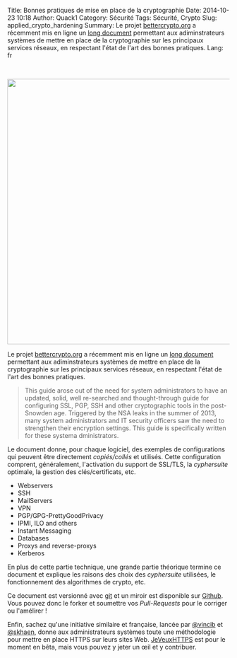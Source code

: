 Title: Bonnes pratiques de mise en place de la cryptographie
Date: 2014-10-23 10:18
Author: Quack1
Category: Sécurité
Tags: Sécurité, Crypto
Slug: applied_crypto_hardening
Summary: Le projet [bettercrypto.org](https://bettercrypto.org "BetterCrypto⸱org") a récemment mis en ligne un [long document](https://bettercrypto.org/static/applied-crypto-hardening.pdf "applied-crypto-hardening.pdf") permettant aux adiminstrateurs systèmes de mettre en place de la cryptographie sur les principaux services réseaux, en respectant l'état de l'art des bonnes pratiques.
Lang: fr

&nbsp;

<div align=center><a href="/upload/bettercrypto.org.png"><img src="/upload/bettercrypto.org.png" width="600" align=center /></a></div>

Le projet [bettercrypto.org](https://bettercrypto.org "BetterCrypto⸱org") a récemment mis en ligne un [long document](https://bettercrypto.org/static/applied-crypto-hardening.pdf "applied-crypto-hardening.pdf") permettant aux adiminstrateurs systèmes de mettre en place de la cryptographie sur les principaux services réseaux, en respectant l'état de l'art des bonnes pratiques.

> This guide arose out of the need for system administrators to have an updated, solid, well re-searched and thought-through guide for configuring SSL, PGP, SSH and other cryptographic tools in the post-Snowden age. Triggered by the NSA leaks in the summer of 2013, many system administrators and IT security officers saw the need to strengthen their encryption settings. This guide is specifically written for these systema dministrators.

Le document donne, pour chaque logiciel, des exemples de configurations qui peuvent être directement _copiés/collés_ et utilisés. Cette configuration comprent, généralement, l'activation du support de SSL/TLS, la _cyphersuite_ optimale, la gestion des clés/certificats, etc.

- Webservers
- SSH
- MailServers
- VPN
- PGP/GPG-PrettyGoodPrivacy
- IPMI, ILO and others
- Instant Messaging
- Databases
- Proxys and reverse-proxys
- Kerberos

En plus de cette partie technique, une grande partie théorique termine ce document et explique les raisons des choix des _cyphersuite_ utilisées, le fonctionnement des algorithmes de crypto, etc.

Ce document est versionné avec [git](/tags/git.html "Tag : git") et un miroir est disponible sur [Github](https://github.com/BetterCrypto/Applied-Crypto-Hardening "BetterCrypto/Applied-Crypto-Hardening on GitHub"). Vous pouvez donc le forker et soumettre vos _Pull-Requests_ pour le corriger ou l'amélirer !

Enfin, sachez qu'une initiative similaire et française, lancée par [@vincib](https://twitter.com/vincib) et [@skhaen](https://twitter.com/skhaen), donne aux administrateurs systèmes toute une méthodologie pour mettre en place HTTPS sur leurs sites Web. [JeVeuxHTTPS](https://www.jeveuxhttps.fr/Accueil "JeVeuxHTTPS") est pour le moment en bêta, mais vous pouvez y jeter un œil et y contribuer.
